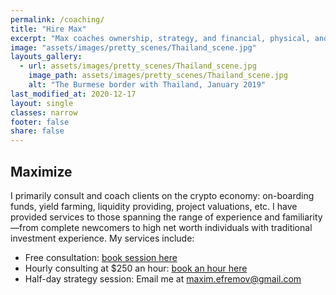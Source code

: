```yaml
---
permalink: /coaching/
title: "Hire Max"
excerpt: "Max coaches ownership, strategy, and financial, physical, and emotional wellbeing."
image: "assets/images/pretty_scenes/Thailand_scene.jpg"
layouts_gallery:
  - url: assets/images/pretty_scenes/Thailand_scene.jpg
    image_path: assets/images/pretty_scenes/Thailand_scene.jpg
    alt: "The Burmese border with Thailand, January 2019"
last_modified_at: 2020-12-17
layout: single
classes: narrow
footer: false
share: false
---
```


## Maximize

I primarily consult and coach clients on the crypto economy: on-boarding funds, yield farming, liquidity providing, project valuations, etc. I have provided services to those spanning the range of experience and familiarity—from complete newcomers to high net worth individuals with traditional investment experience. My services include:

- Free consultation: [book session here](https://calendly.com/maxim-efremov/15min)
- Hourly consulting at $250 an hour: [book an hour here](https://calendly.com/maxim-efremov/60min?month=2021-05)
- Half-day strategy session: Email me at maxim.efremov@gmail.com

<!-- By dint of the non-traditional path I've taken, I've come into a lot of experiences:

- uprooting and moving to the city with the brightest future in America—Austin, Texas—and creating community
- mastering my body, eating habits, and physical training program as an adult gymnast
- changing careers into tech and being accorded a lifechanging income
- quitting my job to pursue a number of business, projects, and ventures
- investing in cryptocurrencies, decentralized finance, and the crypto economy
- owning my sundry emotions, extirpating the shame with which we all leave childhood

I'm coaching, tutoring, and mentoring those seeking and enquiring in these areas. You can [find time on my calendar](https://calendly.com/maxim-efremov/15min) to schedule a free call so we can find out how you could benefit from my service. -->
